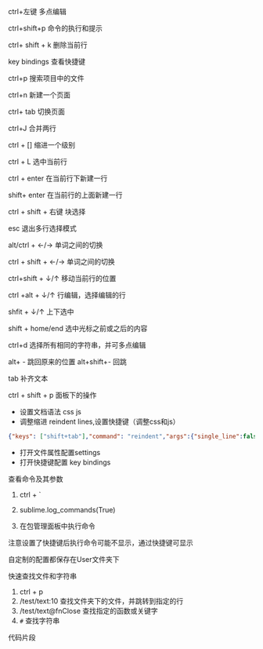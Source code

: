 ctrl+左键  多点编辑

ctrl+shift+p 命令的执行和提示

ctrl+ shift + k 删除当前行

key bindings 查看快捷键 

ctrl+p 搜索项目中的文件

ctrl+n 新建一个页面

ctrl+ tab 切换页面

ctrl+J 合并两行

ctrl + [] 缩进一个级别

ctrl + L 选中当前行

ctrl + enter 在当前行下新建一行

shift+ enter 在当前行的上面新建一行

ctrl + shift + 右键  块选择

esc 退出多行选择模式

alt/ctrl + ←/→   单词之间的切换

ctrl + shift +  ←/→  单词之间的切换

ctrl+shift + ↓/↑  移动当前行的位置

ctrl +alt + ↓/↑ 行编辑，选择编辑的行

shfit + ↓/↑ 上下选中

shift + home/end 选中光标之前或之后的内容

ctrl+d 选择所有相同的字符串，并可多点编辑	

alt+ - 跳回原来的位置  alt+shift+- 回跳

tab 补齐文本





ctrl + shift + p 面板下的操作

* 设置文档语法 css js 
* 调整缩进 reindent lines,设置快捷键（调整css和js）

```json
{"keys": ["shift+tab"],"command": "reindent","args":{"single_line":false}}
```

* 打开文件属性配置settings 
* 打开快捷键配置 key bindings



查看命令及其参数

1. ctrl + `

2. sublime.log_commands(True)
3. 在包管理面板中执行命令

注意设置了快捷键后执行命令可能不显示，通过快捷键可显示





自定制的配置都保存在User文件夹下



快速查找文件和字符串

1. ctrl + p
2. /test/text:10  查找文件夹下的文件，并跳转到指定的行
3. /test/text@fnClose 查找指定的函数或关键字
4. `#` 查找字符串



代码片段



